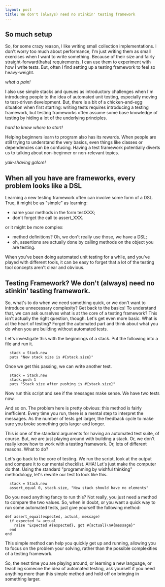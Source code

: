 ```yaml
---
layout: post
title: We don't (always) need no stinkin' testing framework
---
```

## So much setup
So, for some crazy reason, I like writing small collection implementations. I don't worry too much about performance, I'm just writing them as small exercises when I want to write something. Because of their size and fairly straight-forward(haha) requirements, I can use them to experiment with how I write tests. But, often I find setting up a testing framework to feel so heavy-weight.

*what a pain!*

I also use simple stacks and queues as introductory challenges when I'm introducing people to the idea of automated unit testing, especially moving to test-driven development. But, there is a bit of a chicken-and-egg situation when first starting: writing tests requires introducing a testing framework, but testing frameworks often assume some base knowledge of testing by hiding a lot of the underlying principles.

*hard to know where to start!*

Helping beginners learn to program also has its rewards. When people are still trying to understand the very basics, even things like classes or dependencies can be confusing. Having a test framework potentially diverts us to talking about non-beginner or non-relevant topics.

*yak-shaving galore!*

## When all you have are frameworks, every problem looks like a DSL
Learning a new testing framework often can involve some form of a DSL. True, it might be as "simple" as learning:
* name your methods in the form testXXX;
* don't forget the call to assert_XXX.

or it might be more complex:
* method definitions? Oh, we don't really use those, we have a DSL;
* oh, assertions are actually done by calling methods on the object you are testing.

When you've been doing automated unit testing for a while, and you've played with different tools, it can be easy to forget that a lot of the testing tool concepts aren't clear and obvious.

## Testing Framework? We don't (always) need no stinkin' testing framework.
So, what's to do when we need something quick, or we don't want to introduce unnecessary complexity? Get back to the basics! To understand that, we can ask ourselves what is at the core of a testing framework? This isn't actually the right question, though. Let's get even more basic. What is at the heart of testing? Forget the automated part and think about what you do when you are building without automated tests.

Let's investigate this with the beginnings of a stack. Put the following into a file and run it.

```
  stack = Stack.new
  puts "New stack size is #{stack.size}"
```

Once we get this passing, we can write another test.

```
  stack = Stack.new
  stack.push 1
  puts "Stack size after pushing is #{stack.size}"
```

Now run this script and see if the messages make sense. We have two tests now.

And so on. The problem here is pretty obvious: this method is fairly inefficient. Every time you run, there is a mental step to interpret the messages. As the number of tests get larger, the feedback cycle to make sure you broke something gets larger and longer.

This is one of the standard arguments for having an automated test suite, of course. But, we are just playing around with building a stack. Or, we don't really know how to work with a testing framework. Or, lots of different reasons. What to do?

Let's go back to the core of testing. We run the script, look at the output and compare it to our mental checklist. AHA! Let's just make the computer do that. Using the standard "programming by wishful thinking" methodology, let's rewrite our test to look like this.

```
  stack = Stack.new
  assert_equal 0, stack.size, "New stack should have no elements"
```

Do you need anything fancy to run this? Not really, you just need a method to compare the two values. So, when in doubt, or you want a quick way to run some automated tests, just give yourself the following method:

```
def assert_equal(expected, actual, message)
  if expected != actual
    raise "Expected #{expected}, got #{actual}\n#{message}"
  end
end
```

This simple method can help you quickly get up and running, allowing you to focus on the problem your solving, rather than the possible complexities of a testing framework.

So, the next time you are playing around, or learning a new language, or teaching someone the idea of automated testing, ask yourself if you need anything more than this simple method and hold off on bringing in something larger.


